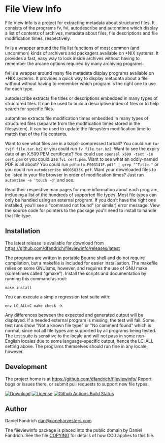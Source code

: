 # File View Info

File View Info is a project for extracting metadata about structured files.
It consists of the programs fv, fvi, autodescribe and automtime which display a
list of contents of archives, metadata about files, file descriptions
and file modification times, respectively.

fv is a wrapper around the file list functions of most common (and uncommon)
kinds of archivers and packagers available on *NIX systems. It provides a fast,
easy way to look inside archives without having to remember the arcane options
required by many archiving programs.

fvi is a wrapper around many file metadata display programs available on *NIX
systems. It provides a quick way to display metadata about a file without
without having to remember which program is the right one to use for each type.

autodescribe extracts file titles or descriptions embedded in many types of
structured files. It can be used to build a descriptive index of files or to
help search for specific files.

automtime extracts file modification times embedded in many types of structured
files (separate from the modification times stored in the filesystem). It can
be used to update the filesystem modification time to match that of the file
contents.

Want to see what files are in a bzip2-compressed tarball? You could run `tar
tvjf file.tar.bz2` or you could run `fv file.tar.bz2`. Want to see the expiry
date of an X.509 PEM certificate?  You could use `openssl x509 -text -in
cert.pem` or you could use `fvi cert.pem`. Want to see what an oddly-named PDF
is all about? You could run `pdfinfo P003141F.pdf" | grep "^Title:"` or you
could run `autodescribe W0005833X.pdf`. Want your downloaded files to be listed
in your file browser in order of modification times? Just run `automtime -e
'touch -d'` and see.

Read their respective man pages for more information about each program,
including a list of the hundreds of supported file types. Most file types can
only be handled using an external program. If you don't have the right one
installed, you'll see a "command not found" (or similar) error message.  View
the source code for pointers to the package you'll need to install to handle
that file type.

## Installation

The latest release is available for download from
https://github.com/dfandrich/fileviewinfo/releases/latest

The programs are written in portable Bourne shell and do not require
compilation, but a makefile is included for easier installaation. The makefile
relies on some GNUisms, however, and requires the use of GNU make (sometimes
called "gmake").  Install the scripts and documentation by running this command
as root:

    make install

You can execute a simple regression test suite with:

    env LC_ALL=C make check -k

Any differences between the expected and generated output will be displayed.
If a needed external program is missing, the test will fail. Some test runs
show "Not a known file type" or "No comment found" which is normal, since not
all file types are supported by all programs being tested.  The test suite is
sensitive to the locale and will not pass in some non-English locales due to
some language-specific output, hence the LC_ALL setting above. The programs
themselves should run fine in any locale, however.

## Development

The project home is at https://github.com/dfandrich/fileviewinfo/  Report bugs
or issues there, or submit pull requests to support new file types.

[![Download](https://img.shields.io/github/v/release/dfandrich/fileviewinfo?sort=semver)](https://github.com/dfandrich/fileviewinfo/releases/latest)
[![License](https://img.shields.io/badge/License-CC0v1-blue.svg)](https://creativecommons.org/publicdomain/zero/1.0/)
[![Github Actions Build Status](https://github.com/dfandrich/fileviewinfo/workflows/CI/badge.svg?branch=master)](https://github.com/dfandrich/fileviewinfo/actions?query=workflow%3A%22CI%22)

## Author

Daniel Fandrich <dan@coneharvesters.com>

The fileviewinfo package is placed into the public domain by Daniel Fandrich.
See the file [COPYING](COPYING) for details of how CC0 applies to this file.
